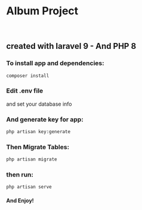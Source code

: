 <h1>Album Project</h1>
<br>
<h2>created with laravel 9 - And PHP 8</h2>

<h3>To install app and dependencies:</h3>

```sh
composer install
```

<h3>Edit .env file</h3>
<p>and set your database info</p>

<h3>And generate key for app:</h3>

```sh
php artisan key:generate
```

<h3>Then Migrate Tables:</h3>

```sh
php artisan migrate
```

<h3>then run:</h3>

```sh
php artisan serve
```

<h4>And Enjoy!</h4>